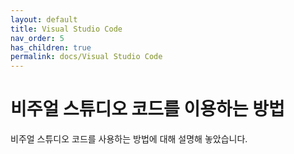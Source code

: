 ```yaml
---
layout: default
title: Visual Studio Code
nav_order: 5
has_children: true
permalink: docs/Visual Studio Code
---
```

# 비주얼 스튜디오 코드를 이용하는 방법

비주얼 스튜디오 코드를 사용하는 방법에 대해 설명해 놓았습니다.